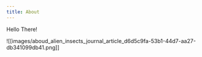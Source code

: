 ```yaml
---
title: About
---
```

Hello There!


![[images/aboud_alien_insects_journal_article_d6d5c9fa-53b1-44d7-aa27-db341099db41.png]]